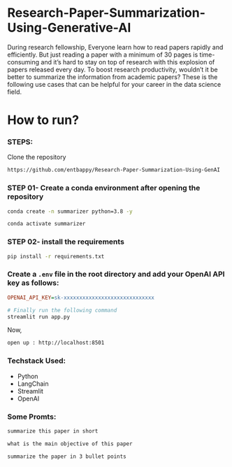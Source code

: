 # Research-Paper-Summarization-Using-Generative-AI



During research fellowship, Everyone learn how to read papers rapidly and efficiently. But just reading a paper with a minimum of 30 pages is time-consuming and it’s hard to stay on top of research with this explosion of papers released every day. To boost research productivity, wouldn’t it be better to summarize the information from academic papers? These is the following use cases that can be helpful for your career in the data science field.


# How to run?
### STEPS:

Clone the repository

```bash
https://github.com/entbappy/Research-Paper-Summarization-Using-GenAI
```
### STEP 01- Create a conda environment after opening the repository

```bash
conda create -n summarizer python=3.8 -y
```

```bash
conda activate summarizer
```


### STEP 02- install the requirements
```bash
pip install -r requirements.txt
```

### Create a `.env` file in the root directory and add your OpenAI API key as follows:

```ini
OPENAI_API_KEY=sk-xxxxxxxxxxxxxxxxxxxxxxxxxxxxx
```


```bash
# Finally run the following command
streamlit run app.py
```

Now,
```bash
open up : http://localhost:8501
```


### Techstack Used:

- Python
- LangChain
- Streamlit 
- OpenAI



### Some Promts:

```bash
summarize this paper in short

what is the main objective of this paper

summarize the paper in 3 bullet points
```

